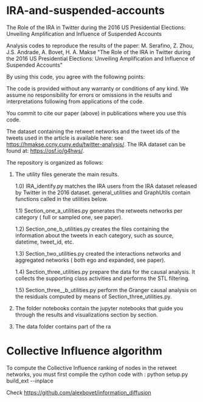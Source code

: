 # IRA-and-suspended-accounts
The Role of the IRA in Twitter during the 2016 US Presidential Elections: Unveiling Amplification and Influence of Suspended Accounts

Analysis codes to reproduce the results of the paper:
M. Serafino, Z. Zhou, J.S. Andrade, A. Bovet, H. A. Makse 
"The Role of the IRA in Twitter during the 2016 US Presidential Elections: Unveiling Amplification and Influence of Suspended Accounts"

By using this code, you agree with the following points:

The code is provided without any warranty or conditions of any kind. We assume no responsibility for errors or omissions in the results and interpretations following from applications of the code.

You commit to cite our paper (above) in publications where you use this code.

The dataset containing the retweet networks and the tweet ids of the tweets used in the article is available here: see https://hmakse.ccny.cuny.edu/twitter-analysis/.
The IRA dataset can be found at: https://osf.io/g4hws/.

The repository is organized as follows: 
1) The utility files generate the main results.
   
   1.0) IRA_identify.py matches the IRA users from the IRA dataset released by Twitter in the 2016 dataset. general_utilities and GraphUtils contain functions called in the utilities below.
   
   1.1) Section_one_a_utilities.py generates the retweets networks per category ( full or sampled one, see paper).

   1.2) Section_one_b_utilities.py creates the files containing the information about the tweets in each category, such as source, datetime, tweet_id, etc.

   1.3) Section_two_utilities.py  created the interactions networks and aggregated networks ( both ego and expanded, see paper).

   1.4) Section_three_utilities.py prepare the data for the causal analysis. It collects the  supporting class activities and performs the STL filtering.

   1.5) Section_three__b_utilities.py perform the Granger causal analysis on the residuals computed by means of Section_three_utilities.py.

   

   
2) The folder notebooks contain the jupyter notebooks that guide you through the results and visualizations section by section.
3) The data folder contains part of the ra
   
# Collective Influence algorithm
To compute the Collective Influence ranking of nodes in the retweet networks, you must first compile the cython code with : python setup.py build_ext --inplace

Check https://github.com/alexbovet/information_diffusion
